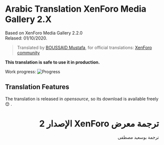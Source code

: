 # Arabic Translation XenForo Media Gallery 2.X

Based on XenForo Media Gallery 2.2.0<br />
Relased: 01/10/2020.

>Translated by [BOUSSAID Mustafa](https://github.com/boussaid), for official translations: [XenForo community](https://xenforo.com/community/resources/arabic-language-for-xenforo-media-gallery.6162/)

**This translation is safe to use it in production.**

Work progress: ![Progress](https://progress-bar.dev/100/?title=completed)

## Translation Features
The translation is released in *opensource*, so its download is available freely :blush: .

# <div dir="rtl">ترجمة معرض XenForo الإصدار 2</div>

<div dir="rtl">ترجمة بوسعيد مصطفى</div>